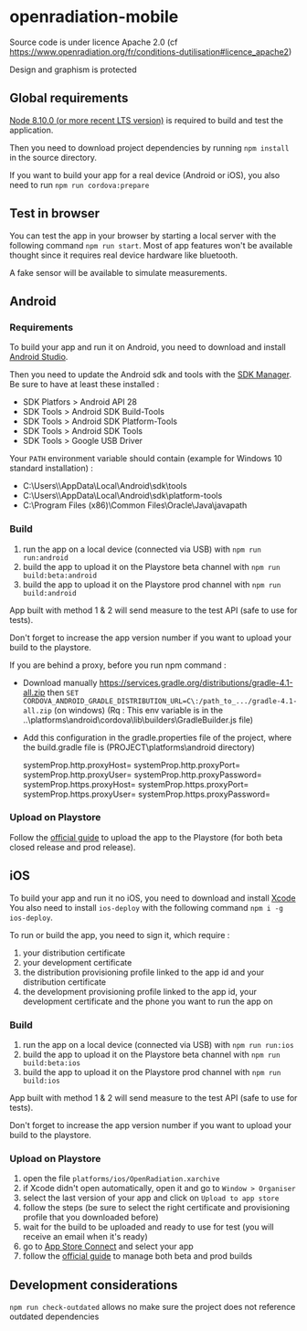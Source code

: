 # openradiation-mobile

Source code is under licence Apache 2.0 (cf https://www.openradiation.org/fr/conditions-dutilisation#licence_apache2)

Design and graphism is protected

## Global requirements

[Node 8.10.0 (or more recent LTS version)](https://nodejs.org/en/) is required to build and test the application.

Then you need to download project dependencies by running `npm install` in the source directory.

If you want to build your app for a real device (Android or iOS), you also need to run `npm run cordova:prepare`

## Test in browser

You can test the app in your browser by starting a local server with the following command `npm run start`.
Most of app features won't be available thought since it requires real device hardware like bluetooth.

A fake sensor will be available to simulate measurements.

## Android

### Requirements

To build your app and run it on Android, you need to download and install [Android Studio](https://developer.android.com/studio/).

Then you need to update the Android sdk and tools with the [SDK Manager](https://developer.android.com/studio/intro/update#sdk-manager). Be sure to have at least these installed :

- SDK Platfors > Android API 28
- SDK Tools > Android SDK Build-Tools
- SDK Tools > Android SDK Platform-Tools
- SDK Tools > Android SDK Tools
- SDK Tools > Google USB Driver

Your `PATH` environment variable should contain (example for Windows 10 standard installation) :

- C:\Users\\<username>\AppData\Local\Android\sdk\tools
- C:\Users\\<username>\AppData\Local\Android\sdk\platform-tools
- C:\Program Files (x86)\Common Files\Oracle\Java\javapath

### Build

1. run the app on a local device (connected via USB) with `npm run run:android`
2. build the app to upload it on the Playstore beta channel with `npm run build:beta:android`
3. build the app to upload it on the Playstore prod channel with `npm run build:android`

App built with method 1 & 2 will send measure to the test API (safe to use for tests).

Don't forget to increase the app version number if you want to upload your build to the playstore.

If you are behind a proxy, before you run npm command :

- Download manually https://services.gradle.org/distributions/gradle-4.1-all.zip then `SET CORDOVA_ANDROID_GRADLE_DISTRIBUTION_URL=C\:/path_to_.../gradle-4.1-all.zip` (on windows)
  (Rq : This env variable is in the ..\platforms\android\cordova\lib\builders\GradleBuilder.js file)
- Add this configuration in the gradle.properties file of the project, where the build.gradle file is (PROJECT\platforms\android directory)


    systemProp.http.proxyHost=
    systemProp.http.proxyPort=
    systemProp.http.proxyUser=
    systemProp.http.proxyPassword=
    systemProp.https.proxyHost=
    systemProp.https.proxyPort=
    systemProp.https.proxyUser=
    systemProp.https.proxyPassword=

### Upload on Playstore

Follow the [official guide](https://support.google.com/googleplay/android-developer/answer/7159011) to upload the app to the Playstore (for both beta closed release and prod release).

## iOS

To build your app and run it no iOS, you need to download and install [Xcode](https://developer.apple.com/xcode/)
You also need to install `ios-deploy` with the following command `npm i -g ios-deploy`.

To run or build the app, you need to sign it, which require :

1. your distribution certificate
2. your development certificate
3. the distribution provisioning profile linked to the app id and your distribution certificate
4. the development provisioning profile linked to the app id, your development certificate and the phone you want to run the app on

### Build

1. run the app on a local device (connected via USB) with `npm run run:ios`
2. build the app to upload it on the Playstore beta channel with `npm run build:beta:ios`
3. build the app to upload it on the Playstore prod channel with `npm run build:ios`

App built with method 1 & 2 will send measure to the test API (safe to use for tests).

Don't forget to increase the app version number if you want to upload your build to the playstore.

### Upload on Playstore

1. open the file `platforms/ios/OpenRadiation.xarchive`
2. if Xcode didn't open automatically, open it and go to `Window > Organiser`
3. select the last version of your app and click on `Upload to app store`
4. follow the steps (be sure to select the right certificate and provisioning profile that you downloaded before)
5. wait for the build to be uploaded and ready to use for test (you will receive an email when it's ready)
6. go to [App Store Connect](https://appstoreconnect.apple.com) and select your app
7. follow the [official guide](https://help.apple.com/app-store-connect/) to manage both beta and prod builds

## Development considerations

`npm run check-outdated` allows no make sure the project does not reference outdated dependencies
